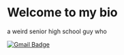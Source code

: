 # Welcome to my bio


a weird senior high school guy who 

[![Gmail Badge](https://img.shields.io/badge/-leolee50910@gmail.com-c14438?style=flat-square&logo=Gmail&logoColor=white&link=mailto:b0925138932@gmail.com)](b0925138932@gmail.com)
<!--
**Owen-l4/Owen-l4** is a ✨ _special_ ✨ repository because its `README.md` (this file) appears on your GitHub profile.

Here are some ideas to get you started:

- 🔭 I’m currently working on ...
- 🌱 I’m currently learning ...
- 👯 I’m looking to collaborate on ...
- 🤔 I’m looking for help with ...
- 💬 Ask me about ...
- 📫 How to reach me: ...
- 😄 Pronouns: ...
- ⚡ Fun fact: ...
-->
